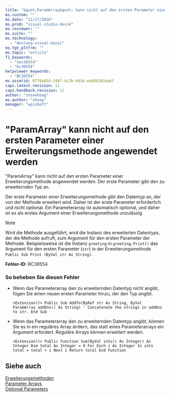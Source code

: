 ```yaml
---
title: "&quot;ParamArray&quot; kann nicht auf den ersten Parameter einer Erweiterungsmethode angewendet werden | Microsoft Docs"
ms.custom: ""
ms.date: "11/17/2016"
ms.prod: "visual-studio-dev14"
ms.reviewer: ""
ms.suite: ""
ms.technology: 
  - "devlang-visual-basic"
ms.tgt_pltfrm: ""
ms.topic: "article"
f1_keywords: 
  - "vbc36554"
  - "bc36554"
helpviewer_keywords: 
  - "BC36554"
ms.assetid: 0778a854-246f-4c2b-943d-ea8883b3aa6f
caps.latest.revision: 11
caps.handback.revision: 11
author: "stevehoag"
ms.author: "shoag"
manager: "wpickett"
---
```

# &quot;ParamArray&quot; kann nicht auf den ersten Parameter einer Erweiterungsmethode angewendet werden
"ParamArray" kann nicht auf den ersten Parameter einer Erweiterungsmethode angewendet werden. Der erste Parameter gibt den zu erweiternden Typ an.  
  
 Der erste Parameter einer Erweiterungsmethode gibt den Datentyp an, der von der Methode erweitert wird. Daher ist der erste Parameter erforderlich und nicht optional. Ein Parameterarray ist automatisch optional, und daher ist es als erstes Argument einer Erweiterungsmethode unzulässig.  
  
> [!NOTE]
>  Wird die Methode ausgeführt, wird die Instanz des erweiterten Datentyps, der die Methode aufruft, zum Argument für den ersten Parameter der Methode. Beispielsweise ist die Instanz `greeting` in `greeting.Print()` das Argument für den ersten Parameter \(`str`\) in der Erweiterungsmethode `Public Sub Print (ByVal str As String)`.  
  
 **Fehler\-ID:** BC36554  
  
### So beheben Sie diesen Fehler  
  
-   Wenn das Parameterarray den zu erweiternden Datentyp nicht angibt, fügen Sie einen neuen ersten Parameter hinzu, der den Typ angibt.  
  
    ```  
    <Extension()> Public Sub AddTo(ByRef str As String, ByVal ParamArray addOns() As String) ' Concatenate the strings in addOns to str. End Sub  
    ```  
  
-   Wenn das Parameterarray den zu erweiternden Datentyp angibt, können Sie es in ein reguläres Array ändern, das statt eines Parameterarrays ein Argument erfordert. Reguläre Arrays können erweitert werden.  
  
    ```  
    <Extension()> Public Function Sum(ByVal ints() As Integer) As Integer Dim total As Integer = 0 For Each i As Integer In ints total = total + i Next i Return total End Function  
    ```  
  
## Siehe auch  
 [Erweiterungsmethoden](/dotnet/visual-basic/programming-guide/language-features/procedures/extension-methods)   
 [Parameter Arrays](/dotnet/visual-basic/programming-guide/language-features/procedures/parameter-arrays)   
 [Optional Parameters](/dotnet/visual-basic/programming-guide/language-features/procedures/optional-parameters)